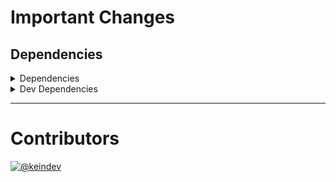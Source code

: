 # Important Changes

## Dependencies

<details>
<summary>Dependencies</summary>

- Changed **[package-json-helper](https://www.npmjs.com/package/package-json-helper)** from `^4.0.2` to `^4.0.3`
- Changed **[tasktree-cli](https://www.npmjs.com/package/tasktree-cli)** from `^6.0.1` to `^6.0.3`
- Bumped **[axios](https://www.npmjs.com/package/axios)** from `^0.25.0` to `^0.26.1`
- Bumped **[dotenv](https://www.npmjs.com/package/dotenv)** from `^14.3.2` to `^16.0.0`
- Bumped **[object-hash](https://www.npmjs.com/package/object-hash)** from `^2.2.0` to `^3.0.0`

</details>

<details>
<summary>Dev Dependencies</summary>

- Changed **[@tagproject/docs-shared-config](https://www.npmjs.com/package/@tagproject/docs-shared-config)** from `^1.0.1` to `^1.0.2`
- Changed **[@tagproject/ts-package-shared-config](https://www.npmjs.com/package/@tagproject/ts-package-shared-config)** from `^7.2.0` to `^7.3.0`
- Changed **[@tagproject/vscode-shared-config](https://www.npmjs.com/package/@tagproject/vscode-shared-config)** from `^1.2.1` to `^1.2.3`
- Changed **[@types/jest](https://www.npmjs.com/package/@types/jest)** from `^27.4.0` to `^27.4.1`
- Changed **[@types/node](https://www.npmjs.com/package/@types/node)** from `^17.0.13` to `^17.0.21`
- Changed **[@types/svgo](https://www.npmjs.com/package/@types/svgo)** from `^2.6.1` to `^2.6.2`
- Changed **[@typescript-eslint/eslint-plugin](https://www.npmjs.com/package/@typescript-eslint/eslint-plugin)** from `^5.10.1` to `^5.15.0`
- Changed **[@typescript-eslint/parser](https://www.npmjs.com/package/@typescript-eslint/parser)** from `^5.10.1` to `^5.15.0`
- Changed **[changelog-guru](https://www.npmjs.com/package/changelog-guru)** from `^4.0.2` to `^4.0.3`
- Changed **[cspell](https://www.npmjs.com/package/cspell)** from `^5.17.0` to `^5.19.2`
- Changed **[eslint](https://www.npmjs.com/package/eslint)** from `^8.8.0` to `^8.11.0`
- Changed **[eslint-config-prettier](https://www.npmjs.com/package/eslint-config-prettier)** from `^8.3.0` to `^8.5.0`
- Changed **[eslint-plugin-jest](https://www.npmjs.com/package/eslint-plugin-jest)** from `^26.0.0` to `^26.1.1`
- Changed **[ghinfo](https://www.npmjs.com/package/ghinfo)** from `^3.0.2` to `^3.0.4`
- Changed **[jest](https://www.npmjs.com/package/jest)** from `^27.4.7` to `^27.5.1`
- Changed **[prettier](https://www.npmjs.com/package/prettier)** from `^2.5.1` to `^2.6.0`
- Changed **[ts-node](https://www.npmjs.com/package/ts-node)** from `^10.4.0` to `^10.7.0`
- Changed **[typescript](https://www.npmjs.com/package/typescript)** from `^4.5.5` to `^4.6.2`

</details>

---

# Contributors

[![@keindev](https://avatars.githubusercontent.com/u/4527292?v=4&s=40)](https://github.com/keindev)
